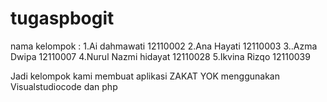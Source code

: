 # tugaspbogit
nama kelompok :
 1.Ai dahmawati 12110002
 2.Ana Hayati 12110003
 3..Azma Dwipa 12110007
 4.Nurul Nazmi hidayat 12110028
 5.Ikvina Rizqo 12110039

Jadi kelompok kami membuat aplikasi ZAKAT YOK menggunakan Visualstudiocode dan php
 
